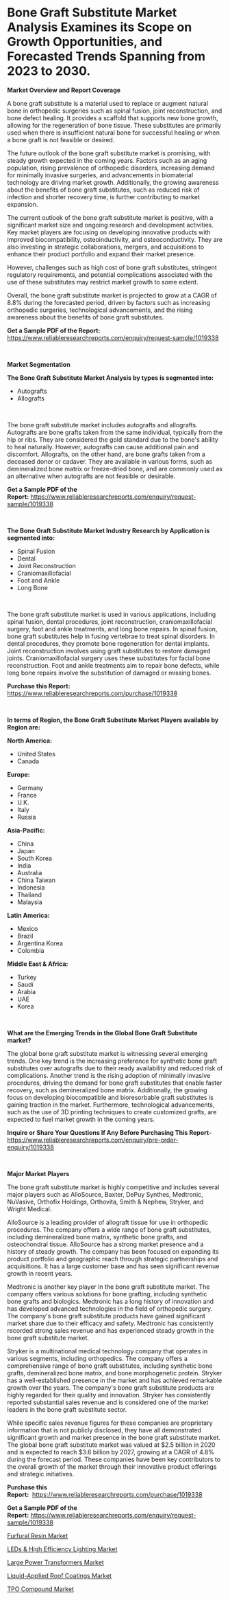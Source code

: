<p><h1>Bone Graft Substitute Market Analysis Examines its Scope on Growth Opportunities, and Forecasted Trends Spanning from 2023 to 2030.</h1></p><p><strong>Market Overview and Report Coverage</strong></p>
<p><p>A bone graft substitute is a material used to replace or augment natural bone in orthopedic surgeries such as spinal fusion, joint reconstruction, and bone defect healing. It provides a scaffold that supports new bone growth, allowing for the regeneration of bone tissue. These substitutes are primarily used when there is insufficient natural bone for successful healing or when a bone graft is not feasible or desired.</p><p>The future outlook of the bone graft substitute market is promising, with steady growth expected in the coming years. Factors such as an aging population, rising prevalence of orthopedic disorders, increasing demand for minimally invasive surgeries, and advancements in biomaterial technology are driving market growth. Additionally, the growing awareness about the benefits of bone graft substitutes, such as reduced risk of infection and shorter recovery time, is further contributing to market expansion.</p><p>The current outlook of the bone graft substitute market is positive, with a significant market size and ongoing research and development activities. Key market players are focusing on developing innovative products with improved biocompatibility, osteoinductivity, and osteoconductivity. They are also investing in strategic collaborations, mergers, and acquisitions to enhance their product portfolio and expand their market presence.</p><p>However, challenges such as high cost of bone graft substitutes, stringent regulatory requirements, and potential complications associated with the use of these substitutes may restrict market growth to some extent.</p><p>Overall, the bone graft substitute market is projected to grow at a CAGR of 8.8% during the forecasted period, driven by factors such as increasing orthopedic surgeries, technological advancements, and the rising awareness about the benefits of bone graft substitutes.</p></p>
<p><strong>Get a Sample PDF of the Report:</strong> <a href="https://www.reliableresearchreports.com/enquiry/request-sample/1019338">https://www.reliableresearchreports.com/enquiry/request-sample/1019338</a></p>
<p>&nbsp;</p>
<p><strong>Market Segmentation</strong></p>
<p><strong>The Bone Graft Substitute Market Analysis by types is segmented into:</strong></p>
<p><ul><li>Autografts</li><li>Allografts</li></ul></p>
<p>&nbsp;</p>
<p><p>The bone graft substitute market includes autografts and allografts. Autografts are bone grafts taken from the same individual, typically from the hip or ribs. They are considered the gold standard due to the bone's ability to heal naturally. However, autografts can cause additional pain and discomfort. Allografts, on the other hand, are bone grafts taken from a deceased donor or cadaver. They are available in various forms, such as demineralized bone matrix or freeze-dried bone, and are commonly used as an alternative when autografts are not feasible or desirable.</p></p>
<p><strong>Get a Sample PDF of the Report:</strong>&nbsp;<a href="https://www.reliableresearchreports.com/enquiry/request-sample/1019338">https://www.reliableresearchreports.com/enquiry/request-sample/1019338</a></p>
<p>&nbsp;</p>
<p><strong>The Bone Graft Substitute Market Industry Research by Application is segmented into:</strong></p>
<p><ul><li>Spinal Fusion</li><li>Dental</li><li>Joint Reconstruction</li><li>Craniomaxillofacial</li><li>Foot and Ankle</li><li>Long Bone</li></ul></p>
<p>&nbsp;</p>
<p><p>The bone graft substitute market is used in various applications, including spinal fusion, dental procedures, joint reconstruction, craniomaxillofacial surgery, foot and ankle treatments, and long bone repairs. In spinal fusion, bone graft substitutes help in fusing vertebrae to treat spinal disorders. In dental procedures, they promote bone regeneration for dental implants. Joint reconstruction involves using graft substitutes to restore damaged joints. Craniomaxillofacial surgery uses these substitutes for facial bone reconstruction. Foot and ankle treatments aim to repair bone defects, while long bone repairs involve the substitution of damaged or missing bones.</p></p>
<p><strong>Purchase this Report:</strong>&nbsp; <a href="https://www.reliableresearchreports.com/purchase/1019338">https://www.reliableresearchreports.com/purchase/1019338</a></p>
<p>&nbsp;</p>
<p><strong>In terms of Region, the Bone Graft Substitute Market Players available by Region are:</strong></p>
<p>
    <p> <strong> North America: </strong>
        <ul>
            <li>United States</li>
            <li>Canada</li>
        </ul>
        </p> 
    <p> <strong> Europe: </strong>
        <ul>
            <li>Germany</li>
            <li>France</li>
            <li>U.K.</li>
            <li>Italy</li>
            <li>Russia</li>
        </ul>
        </p> 
    <p> <strong> Asia-Pacific: </strong>
        <ul>
            <li>China</li>
            <li>Japan</li>
            <li>South Korea</li>
            <li>India</li>
            <li>Australia</li>
            <li>China Taiwan</li>
            <li>Indonesia</li>
            <li>Thailand</li>
            <li>Malaysia</li>
        </ul>
        </p> 
    <p> <strong> Latin America: </strong>
        <ul>
            <li>Mexico</li>
            <li>Brazil</li>
            <li>Argentina Korea</li>
            <li>Colombia</li>
        </ul>
        </p> 
    <p> <strong> Middle East & Africa: </strong>
        <ul>
            <li>Turkey</li>
            <li>Saudi</li>
            <li>Arabia</li>
            <li>UAE</li>
            <li>Korea</li>
        </ul>
    </p>
    </p>
<p>&nbsp;</p>
<p><strong>What are the Emerging Trends in the Global Bone Graft Substitute market?</strong></p>
<p><p>The global bone graft substitute market is witnessing several emerging trends. One key trend is the increasing preference for synthetic bone graft substitutes over autografts due to their ready availability and reduced risk of complications. Another trend is the rising adoption of minimally invasive procedures, driving the demand for bone graft substitutes that enable faster recovery, such as demineralized bone matrix. Additionally, the growing focus on developing biocompatible and bioresorbable graft substitutes is gaining traction in the market. Furthermore, technological advancements, such as the use of 3D printing techniques to create customized grafts, are expected to fuel market growth in the coming years.</p></p>
<p><strong>Inquire or Share Your Questions If Any Before Purchasing This Report</strong>- <a href="https://www.reliableresearchreports.com/enquiry/pre-order-enquiry/1019338">https://www.reliableresearchreports.com/enquiry/pre-order-enquiry/1019338</a></p>
<p>&nbsp;</p>
<p><strong>Major Market Players</strong></p>
<p><p>The bone graft substitute market is highly competitive and includes several major players such as AlloSource, Baxter, DePuy Synthes, Medtronic, NuVasive, Orthofix Holdings, Orthovita, Smith & Nephew, Stryker, and Wright Medical.</p><p>AlloSource is a leading provider of allograft tissue for use in orthopedic procedures. The company offers a wide range of bone graft substitutes, including demineralized bone matrix, synthetic bone grafts, and osteochondral tissue. AlloSource has a strong market presence and a history of steady growth. The company has been focused on expanding its product portfolio and geographic reach through strategic partnerships and acquisitions. It has a large customer base and has seen significant revenue growth in recent years.</p><p>Medtronic is another key player in the bone graft substitute market. The company offers various solutions for bone grafting, including synthetic bone grafts and biologics. Medtronic has a long history of innovation and has developed advanced technologies in the field of orthopedic surgery. The company's bone graft substitute products have gained significant market share due to their efficacy and safety. Medtronic has consistently recorded strong sales revenue and has experienced steady growth in the bone graft substitute market.</p><p>Stryker is a multinational medical technology company that operates in various segments, including orthopedics. The company offers a comprehensive range of bone graft substitutes, including synthetic bone grafts, demineralized bone matrix, and bone morphogenetic protein. Stryker has a well-established presence in the market and has achieved remarkable growth over the years. The company's bone graft substitute products are highly regarded for their quality and innovation. Stryker has consistently reported substantial sales revenue and is considered one of the market leaders in the bone graft substitute sector.</p><p>While specific sales revenue figures for these companies are proprietary information that is not publicly disclosed, they have all demonstrated significant growth and market presence in the bone graft substitute market. The global bone graft substitute market was valued at $2.5 billion in 2020 and is expected to reach $3.6 billion by 2027, growing at a CAGR of 4.8% during the forecast period. These companies have been key contributors to the overall growth of the market through their innovative product offerings and strategic initiatives.</p></p>
<p><strong>Purchase this Report:</strong>&nbsp;&nbsp;<a href="https://www.reliableresearchreports.com/purchase/1019338">https://www.reliableresearchreports.com/purchase/1019338</a></p>
<p></p>
<p><strong>Get a Sample PDF of the Report:</strong>&nbsp;<a href="https://www.reliableresearchreports.com/enquiry/request-sample/1019338">https://www.reliableresearchreports.com/enquiry/request-sample/1019338</a></p>
<p><p><a href="https://www.linkedin.com/pulse/furfural-resin-market-size-share-global-analysis-report-jg2ac/">Furfural Resin Market</a></p><p><a href="https://issuu.com/reportprime-2/docs/leds-high-efficiency-lighting-market-size-2030.ppt?fr=xKAE9_zU1NQ">LEDs & High Efficiency Lighting Market</a></p><p><a href="https://medium.com/@helenablick2023/large-power-transformers-market-size-growth-forecast-2023-2030-ef473493a7d3">Large Power Transformers Market</a></p><p><a href="https://issuu.com/reportprime-2/docs/liquid-applied-roof-coatings-market-size-2030.pptx?fr=xKAE9_zU1NQ">Liquid-Applied Roof Coatings Market</a></p><p><a href="https://www.linkedin.com/pulse/tpo-compound-market-size-2023-2030-global-industrial-fme3c/">TPO Compound Market</a></p></p>